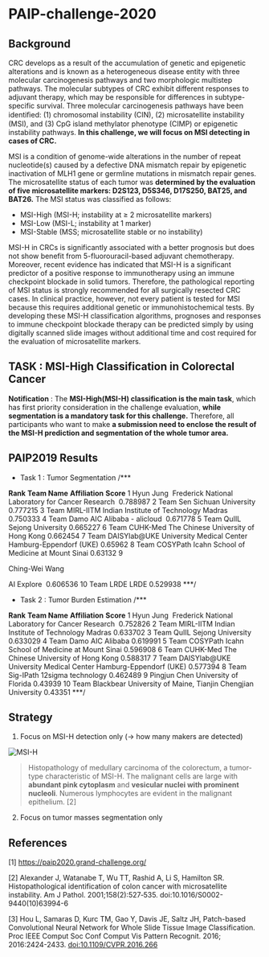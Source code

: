 # PAIP-challenge-2020

## Background

CRC develops as a result of the accumulation of genetic and epigenetic alterations and is known as a heterogeneous disease entity with three molecular carcinogenesis pathways and two morphologic multistep pathways. The molecular subtypes of CRC exhibit different responses to adjuvant therapy, which may be responsible for differences in subtype-specific survival. Three molecular carcinogenesis pathways have been identiﬁed: (1) chromosomal instability (CIN), (2) microsatellite instability (MSI), and (3) CpG island methylator phenotype (CIMP) or epigenetic instability pathways. **In this challenge, we will focus on MSI detecting in cases of CRC.**

MSI is a condition of genome-wide alterations in the number of repeat nucleotide(s) caused by a defective DNA mismatch repair by epigenetic inactivation of MLH1 gene or  germline mutations in mismatch repair genes. The microsatellite status of each tumor was **determined by the evaluation of five microsatellite markers: D2S123, D5S346, D17S250, BAT25, and BAT26.** The MSI status was classified as follows:

- MSI-High (MSI-H; instability at ≥ 2 microsatellite markers)
- MSI-Low (MSI-L; instability at 1 marker)
- MSI-Stable (MSS; microsatellite stable or no instability)

MSI-H in CRCs is significantly associated with a better prognosis but does not show benefit from 5-fluorouracil-based adjuvant chemotherapy. Moreover, recent evidence has indicated that MSI-H is a significant predictor of a positive response to immunotherapy using an immune checkpoint blockade in solid tumors. Therefore, the pathological reporting of MSI status is strongly recommended for all surgically resected CRC cases. In clinical practice, however, not every patient is tested for MSI because this requires additional genetic or immunohistochemical tests. By developing these MSI-H classification algorithms, prognoses and responses to immune checkpoint blockade therapy can be predicted simply by using digitally scanned slide images without additional time and cost required for the evaluation of microsatellite markers.

## TASK : MSI-High Classification in Colorectal Cancer

**Notification**  : The **MSI-High(MSI-H) classification is the main task**, which has first priority consideration in the challenge evaluation, **while segmentation is a mandatory task for this challenge.** Therefore, all participants who want to make **a submission need to enclose the result of the MSI-H prediction and segmentation of the whole tumor area.**

## PAIP2019 Results
- Task 1 : Tumor Segmentation
/***
 <tbody><tr style="height: 17.4pt;">
  <td class="xl66" style="text-align: left; height: 17.4pt; width: 53pt;"><b>Rank</b></td>
  <td class="xl67" style="text-align: left; width: 232pt;"><b>Team Name</b></td>
  <td class="xl67" style="text-align: left; width: 227pt;"><b>Affiliation</b></td>
  <td class="xl68" style="text-align: left; width: 208pt;"><b>Score</b></td>
 </tr>
 <tr style="height: 34.8pt;">
  <td class="xl69" style="height: 34.8pt; width: 53pt;">1</td>
  <td class="xl70" style="width: 232pt;">Hyun
  Jung&nbsp;</td>
  <td class="xl70" style="width: 227pt;">Frederick
  National Laboratory for Cancer Research&nbsp;</td>
  <td class="xl71" style="width: 208pt;">0.788987</td>
 </tr>
 <tr style="height: 17.4pt;">
  <td class="xl69" style="height: 17.4pt; width: 53pt;">2</td>
  <td class="xl70" style="width: 232pt;">Team Sen</td>
  <td class="xl70" style="width: 227pt;">Sichuan
  University</td>
  <td class="xl71" style="width: 208pt;">0.777215</td>
 </tr>
 <tr style="height: 17.4pt;">
  <td class="xl72" style="height: 17.4pt; width: 53pt;">3</td>
  <td class="xl73" style="width: 232pt;">Team
  MIRL-IITM</td>
  <td class="xl73" style="width: 227pt;">Indian
  Institute of Technology Madras</td>
  <td class="xl74" style="width: 208pt;">0.750333</td>
 </tr>
 <tr style="height: 17.4pt;">
  <td class="xl75" style="height: 17.4pt; width: 53pt;">4</td>
  <td class="xl73" style="width: 232pt;">Team
  Damo AIC</td>
  <td class="xl73" style="width: 227pt;">Alibaba
  - alicloud&nbsp;</td>
  <td class="xl74" style="width: 208pt;">0.671778</td>
 </tr>
 <tr style="height: 17.4pt;">
  <td class="xl75" style="height: 17.4pt; width: 53pt;">5</td>
  <td class="xl73" style="width: 232pt;">Team
  QuIIL</td>
  <td class="xl73" style="width: 227pt;">Sejong
  University</td>
  <td class="xl74" style="width: 208pt;">0.665227</td>
 </tr>
 <tr style="height: 17.4pt;">
  <td class="xl75" style="height: 17.4pt; width: 53pt;">6</td>
  <td class="xl73" style="width: 232pt;">Team
  CUHK-Med</td>
  <td class="xl73" style="width: 227pt;">The
  Chinese University of Hong Kong</td>
  <td class="xl74" style="width: 208pt;">0.662454</td>
 </tr>
 <tr style="height: 34.8pt;">
  <td class="xl75" style="height: 34.8pt; width: 53pt;">7</td>
  <td class="xl73" style="width: 232pt;">Team
  DAISYlab@UKE</td>
  <td class="xl73" style="width: 227pt;">University
  Medical Center Hamburg-Eppendorf (UKE)</td>
  <td class="xl74" style="width: 208pt;">0.65962</td>
 </tr>
 <tr style="height: 17.4pt;">
  <td class="xl75" style="height: 17.4pt; width: 53pt;">8</td>
  <td class="xl73" style="width: 232pt;">Team
  COSYPath</td>
  <td class="xl73" style="width: 227pt;">Icahn
  School of Medicine at Mount Sinai</td>
  <td class="xl74" style="width: 208pt;">0.63132</td>
 </tr>
 <tr style="height: 17.4pt;">
  <td class="xl76" style="height: 17.4pt; width: 53pt;">9</td>
  <td class="xl77" style="width: 232pt;"><p><span style="">Ching-Wei
Wang</span></p></td>
  <td class="xl77" style="width: 227pt;">AI Explore&nbsp;</td>
  <td class="xl78" style="width: 208pt;">0.606536</td>
 </tr>
 <tr style="height: 17.4pt;">
  <td class="xl72" style="height: 17.4pt; width: 53pt;">10</td>
  <td class="xl70" style="width: 232pt;">Team
  LRDE</td>
  <td class="xl70" style="width: 227pt;">LRDE</td>
  <td class="xl71" style="width: 208pt;">0.529938</td>
 </tr></tbody></table>
***/
 
- Task 2 : Tumor Burden Estimation
/***
<tbody><tr style="height: 17.4pt;">
  <td class="xl66" style="height: 17.4pt; width: 34pt;"><b>Rank</b></td>
  <td class="xl67" style="width: 98pt;"><b>Team Name</b></td>
  <td class="xl67" style="width: 271pt;"><b>Affiliation</b></td>
  <td class="xl68" style="width: 53pt;"><b>Score</b></td>
 </tr>
 <tr style="height: 17.4pt;">
  <td class="xl74" style="height: 17.4pt; width: 34pt;">1</td>
  <td class="xl69" style="width: 98pt;">Hyun
  Jung&nbsp;</td>
  <td class="xl69" style="width: 271pt;">Frederick
  National Laboratory for Cancer Research&nbsp;</td>
  <td class="xl72" style="width: 53pt;">0.752826</td>
 </tr>
 <tr style="height: 17.4pt;">
  <td class="xl74" style="height: 17.4pt; width: 34pt;">2</td>
  <td class="xl71" style="width: 98pt;">Team
  MIRL-IITM</td>
  <td class="xl71" style="width: 271pt;">Indian
  Institute of Technology Madras</td>
  <td class="xl72" style="width: 53pt;">0.633702</td>
 </tr>
 <tr style="height: 17.4pt;">
  <td class="xl73" style="height: 17.4pt; width: 34pt;">3</td>
  <td class="xl71" style="width: 98pt;">Team
  QuIIL</td>
  <td class="xl71" style="width: 271pt;">Sejong
  University</td>
  <td class="xl72" style="width: 53pt;">0.633029</td>
 </tr>
 <tr style="height: 17.4pt;">
  <td class="xl73" style="height: 17.4pt; width: 34pt;">4</td>
  <td class="xl71" style="width: 98pt;">Team Damo
  AIC</td>
  <td class="xl71" style="width: 271pt;">Alibaba</td>
  <td class="xl72" style="width: 53pt;">0.619991</td>
 </tr>
 <tr style="height: 17.4pt;">
  <td class="xl73" style="height: 17.4pt; width: 34pt;">5</td>
  <td class="xl71" style="width: 98pt;">Team
  COSYPath</td>
  <td class="xl71" style="width: 271pt;">Icahn
  School of Medicine at Mount Sinai</td>
  <td class="xl72" style="width: 53pt;">0.596908</td>
 </tr>
 <tr style="height: 17.4pt;">
  <td class="xl73" style="height: 17.4pt; width: 34pt;">6</td>
  <td class="xl71" style="width: 98pt;">Team
  CUHK-Med</td>
  <td class="xl71" style="width: 271pt;">The
  Chinese University of Hong Kong</td>
  <td class="xl72" style="width: 53pt;">0.588317</td>
 </tr>
 <tr style="height: 34.8pt;">
  <td class="xl73" style="height: 34.8pt; width: 34pt;">7</td>
  <td class="xl71" style="width: 98pt;">Team
  DAISYlab@UKE</td>
  <td class="xl71" style="width: 271pt;">University
  Medical Center Hamburg-Eppendorf (UKE)</td>
  <td class="xl72" style="width: 53pt;">0.577394</td>
 </tr>
 <tr style="height: 17.4pt;">
  <td class="xl73" style="height: 17.4pt; width: 34pt;">8</td>
  <td class="xl71" style="width: 98pt;">Team
  Sig-IPath</td>
  <td class="xl69" style="width: 271pt;">12sigma
  technology</td>
  <td class="xl72" style="width: 53pt;">0.462489</td>
 </tr>
 <tr style="height: 17.4pt;">
  <td class="xl73" style="height: 17.4pt; width: 34pt;">9</td>
  <td class="xl71" style="width: 98pt;">Pingjun
  Chen</td>
  <td class="xl71" style="width: 271pt;">University
  of Florida</td>
  <td class="xl72" style="width: 53pt;">0.43939</td>
 </tr>
 <tr style="height: 17.4pt;">
  <td class="xl73" style="height: 17.4pt; width: 34pt;">10</td>
  <td class="xl71" style="width: 98pt;">Team
  Blackbear</td>
  <td class="xl71" style="width: 271pt;">University
  of Maine, Tianjin Chengjian University</td>
  <td class="xl72" style="width: 53pt;">0.43351</td>
 </tr></tbody></table>
***/
   

## Strategy

1. Focus on MSI-H detection only (-> how many makers are detected)

![MSI-H](https://www.ncbi.nlm.nih.gov/pmc/articles/PMC1850324/bin/jh0212499001.jpg?raw=true)


> Histopathology of medullary carcinoma of the colorectum, a tumor-type characteristic of MSI-H. The malignant cells are large with **abundant pink cytoplasm** and **vesicular nuclei with prominent nucleoli**. Numerous lymphocytes are evident in the malignant epithelium. [2]

2. Focus on tumor masses segmentation only

## References
[1] https://paip2020.grand-challenge.org/

[2] Alexander J, Watanabe T, Wu TT, Rashid A, Li S, Hamilton SR. Histopathological identification of colon cancer with microsatellite instability. Am J Pathol. 2001;158(2):527‐535. doi:10.1016/S0002-9440(10)63994-6

[3] Hou L, Samaras D, Kurc TM, Gao Y, Davis JE, Saltz JH, Patch-based Convolutional Neural Network for Whole Slide Tissue Image Classification. Proc IEEE Comput Soc Conf Comput Vis Pattern Recognit. 2016; 2016:2424-2433. [doi:10.1109/CVPR.2016.266](http://openaccess.thecvf.com/content_cvpr_2016/papers/Hou_Patch-Based_Convolutional_Neural_CVPR_2016_paper.pdf) 


